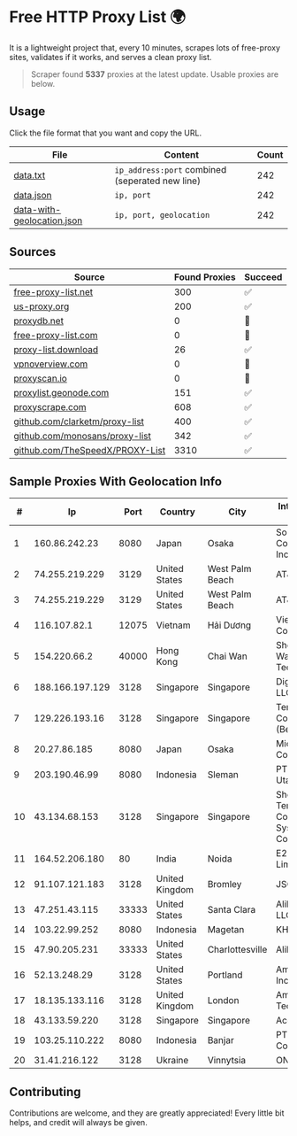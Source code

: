 
# Free HTTP Proxy List 🌍

It is a lightweight project that, every 10 minutes, scrapes lots of free-proxy sites, validates if it works, and serves a clean proxy list.


> Scraper found **5337** proxies at the latest update. Usable proxies are below.

## Usage

Click the file format that you want and copy the URL.


|File|Content|Count|
|----|-------|-----|
|[data.txt](https://raw.githubusercontent.com/themiralay/Proxy-List-World/master/data.txt)|`ip_address:port` combined (seperated new line)|242|
|[data.json](https://raw.githubusercontent.com/themiralay/Proxy-List-World/master/data.json)|`ip, port`|242|
|[data-with-geolocation.json](https://raw.githubusercontent.com/themiralay/Proxy-List-World/master/data-with-geolocation.json)|`ip, port, geolocation`|242|

## Sources

|Source|Found Proxies|Succeed|
|------|-------------|-------|
|[free-proxy-list.net](https://free-proxy-list.net)|300|✅|
|[us-proxy.org](https://www.us-proxy.org)|200|✅|
|[proxydb.net](http://proxydb.net)|0|🚫|
|[free-proxy-list.com](https://free-proxy-list.com/?page=&port=&type%5B%5D=http&type%5B%5D=https&up_time=0&search=Search)|0|🚫|
|[proxy-list.download](https://www.proxy-list.download/HTTP)|26|✅|
|[vpnoverview.com](https://vpnoverview.com/privacy/anonymous-browsing/free-proxy-servers)|0|🚫|
|[proxyscan.io](https://www.proxyscan.io)|0|🚫|
|[proxylist.geonode.com](https://proxylist.geonode.com/api/proxy-list?limit=300&page=1&sort_by=lastChecked&sort_type=desc&protocols=http,https)|151|✅|
|[proxyscrape.com](https://api.proxyscrape.com/v2/?request=displayproxies&protocol=http&timeout=10000&country=all&ssl=all&anonymity=all)|608|✅|
|[github.com/clarketm/proxy-list](https://raw.githubusercontent.com/clarketm/proxy-list/master/proxy-list-raw.txt)|400|✅|
|[github.com/monosans/proxy-list](https://raw.githubusercontent.com/monosans/proxy-list/main/proxies/http.txt)|342|✅|
|[github.com/TheSpeedX/PROXY-List](https://raw.githubusercontent.com/TheSpeedX/PROXY-List/master/http.txt)|3310|✅|


## Sample Proxies With Geolocation Info

|#|Ip|Port|Country|City|Internet Service Provider|
|-|--|----|-------|----|-------------------------|
|1|160.86.242.23|8080|Japan|Osaka|Sony Network Communications Inc|
|2|74.255.219.229|3129|United States|West Palm Beach|AT&T Corp.|
|3|74.255.219.229|3129|United States|West Palm Beach|AT&T Corp.|
|4|116.107.82.1|12075|Vietnam|Hải Dương|Viettel Corporation|
|5|154.220.66.2|40000|Hong Kong|Chai Wan|Shenzhen Wanghu Technology Co|
|6|188.166.197.129|3128|Singapore|Singapore|DigitalOcean, LLC|
|7|129.226.193.16|3128|Singapore|Singapore|Tencent Cloud Computing (Beijing) Co|
|8|20.27.86.185|8080|Japan|Osaka|Microsoft Corporation|
|9|203.190.46.99|8080|Indonesia|Sleman|PT Jaring Lintas Utara|
|10|43.134.68.153|3128|Singapore|Singapore|Shenzhen Tencent Computer Systems Company Limited|
|11|164.52.206.180|80|India|Noida|E2E Networks Limited|
|12|91.107.121.183|3128|United Kingdom|Bromley|JSC IOT|
|13|47.251.43.115|33333|United States|Santa Clara|Alibaba Cloud LLC|
|14|103.22.99.252|8080|Indonesia|Magetan|KHALISTAGROUP|
|15|47.90.205.231|33333|United States|Charlottesville|Alibaba.com LLC|
|16|52.13.248.29|3128|United States|Portland|Amazon.com, Inc.|
|17|18.135.133.116|3128|United Kingdom|London|Amazon Technologies Inc.|
|18|43.133.59.220|3128|Singapore|Singapore|Aceville Pte.ltd|
|19|103.25.110.222|8080|Indonesia|Banjar|PT. Indonesia Comnet Plus|
|20|31.41.216.122|3128|Ukraine|Vinnytsia|ON-LINE Ltd|



## Contributing

Contributions are welcome, and they are greatly appreciated! Every
little bit helps, and credit will always be given.

